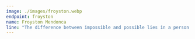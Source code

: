 ```yaml
---
image: ./images/froyston.webp
endpoint: froyston
name: Froyston Mendonca
line: "The difference between impossible and possible lies in a person’s determination"
---
```

